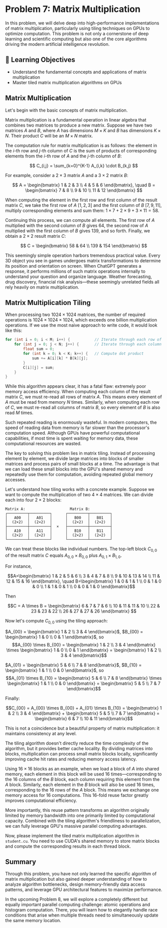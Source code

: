 # Problem 7: Matrix Multiplication

In this problem, we will delve deep into high-performance implementations of matrix multiplication, particularly using tiling techniques on GPUs to optimize computation. This problem is not only a cornerstone of deep learning and scientific computing but also one of the core algorithms driving the modern artificial intelligence revolution.

## 🎯 Learning Objectives

- Understand the fundamental concepts and applications of matrix multiplication
- Master tiled matrix multiplication algorithms on GPUs

## Matrix Multiplication

Let's begin with the basic concepts of matrix multiplication.

Matrix multiplication is a fundamental operation in linear algebra that combines two matrices to produce a new matrix. Suppose we have two matrices $A$ and $B$, where $A$ has dimensions $M \times K$ and $B$ has dimensions $K \times N$. Their product $C$ will be an $M \times N$ matrix.

The computation rule for matrix multiplication is as follows: the element in the $i$-th row and $j$-th column of $C$ is the sum of products of corresponding elements from the $i$-th row of $A$ and the $j$-th column of $B$:

$$
C_{i,j} = \sum_{k=0}^{K-1} A_{i,k} \cdot B_{k,j}
$$

For example, consider a $2 \times 3$ matrix $A$ and a $3 \times 2$ matrix $B$:

$$
A = \begin{bmatrix}
1 & 2 & 3 \\
4 & 5 & 6
\end{bmatrix}, \quad
B = \begin{bmatrix}
7 & 8 \\
9 & 10 \\
11 & 12
\end{bmatrix}
$$

When computing the element in the first row and first column of the result matrix $C$, we take the first row of $A$ $[1, 2, 3]$ and the first column of $B$ $[7, 9, 11]$, multiply corresponding elements and sum them: $1 \times 7 + 2 \times 9 + 3 \times 11 = 58$.

Continuing this process, we can compute all elements. The first row of $A$ multiplied with the second column of $B$ gives 64, the second row of $A$ multiplied with the first column of $B$ gives 139, and so forth. Finally, we obtain a $2 \times 2$ result matrix $C$:

$$
C = \begin{bmatrix}
58 & 64 \\
139 & 154
\end{bmatrix}
$$

This seemingly simple operation harbors tremendous practical value. Every 3D object you see in games undergoes matrix transformations to determine its position and orientation on screen. When ChatGPT generates a response, it performs millions of such matrix operations internally to understand your question and organize language. Weather forecasting, drug discovery, financial risk analysis—these seemingly unrelated fields all rely heavily on matrix multiplication.

## Matrix Multiplication Tiling

When processing two $1024 \times 1024$ matrices, the number of required operations is $1024 \times 1024 \times 1024$, which exceeds one billion multiplication operations. If we use the most naive approach to write code, it would look like this:

```cpp
for (int i = 0; i < M; i++) {           // Iterate through each row of A
    for (int j = 0; j < N; j++) {       // Iterate through each column of B
        float sum = 0;
        for (int k = 0; k < K; k++) {   // Compute dot product
            sum += A[i][k] * B[k][j];
        }
        C[i][j] = sum;
    }
}
```

While this algorithm appears clear, it has a fatal flaw: extremely poor memory access efficiency. When computing each column of the result matrix $C$, we must re-read all rows of matrix $A$. This means every element of $A$ must be read from memory $N$ times. Similarly, when computing each row of $C$, we must re-read all columns of matrix $B$, so every element of $B$ is also read $M$ times.

Such repeated reading is enormously wasteful. In modern computers, the speed of reading data from memory is far slower than the processor's computation speed. Although GPUs have powerful computational capabilities, if most time is spent waiting for memory data, these computational resources are wasted.

The key to solving this problem lies in matrix tiling. Instead of processing element by element, we divide large matrices into blocks of smaller matrices and process pairs of small blocks at a time. The advantage is that we can load these small blocks into the GPU's shared memory and repeatedly use them for computation, avoiding repeated global memory accesses.

Let's understand how tiling works with a concrete example. Suppose we want to compute the multiplication of two $4 \times 4$ matrices. We can divide each into four $2 \times 2$ blocks:

```
Matrix A:                    Matrix B:
┌─────────┬─────────┐      ┌─────────┬─────────┐
│   A00   │   A01   │      │   B00   │   B01   │
│  (2×2)  │  (2×2)  │      │  (2×2)  │  (2×2)  │
├─────────┼─────────┤  ×   ├─────────┼─────────┤
│   A10   │   A11   │      │   B10   │   B11   │
│  (2×2)  │  (2×2)  │      │  (2×2)  │  (2×2)  │
└─────────┴─────────┘      └─────────┴─────────┘
```

We can treat these blocks like individual numbers. The top-left block $C_{0,0}$ of the result matrix $C$ equals $A_{0,0} \times B_{0,0}$ plus $A_{0,1} \times B_{1,0}$.

For instance,

$$A=\begin{bmatrix} 1 & 2 & 5 & 6 \\ 3 & 4 & 7 & 8 \\ 9 & 10 & 13 & 14 \\ 11 & 12 & 15 & 16 \end{bmatrix}, \quad B=\begin{bmatrix} 1 & 0 & 1 & 1 \\ 0 & 1 & 0 & 0 \\ 1 & 1 & 0 & 1 \\ 0 & 0 & 1 & 0 \end{bmatrix}$$

Then

$$C = A \times B = \begin{bmatrix} 6 & 7 & 7 & 6 \\ 10 & 11 & 11 & 10 \\ 22 & 23 & 23 & 22 \\ 26 & 27 & 27 & 26 \end{bmatrix} $$

Now let's compute $C_{0,0}$ using the tiling approach:

$A_{00} = \begin{bmatrix} 1 & 2 \\ 3 & 4 \end{bmatrix}$, $B_{00} = \begin{bmatrix} 1 & 0 \\ 0 & 1 \end{bmatrix}$, so $$A_{00} \times B_{00} = \begin{bmatrix} 1 & 2 \\ 3 & 4 \end{bmatrix} \times \begin{bmatrix} 1 & 0 \\ 0 & 1 \end{bmatrix} = \begin{bmatrix} 1 & 2 \\ 3 & 4 \end{bmatrix}$$

$A_{01} = \begin{bmatrix} 5 & 6 \\ 7 & 8 \end{bmatrix}$, $B_{10} = \begin{bmatrix} 1 & 1 \\ 0 & 0 \end{bmatrix}$, so $$A_{01} \times B_{10} = \begin{bmatrix} 5 & 6 \\ 7 & 8 \end{bmatrix} \times \begin{bmatrix} 1 & 1 \\ 0 & 0 \end{bmatrix} = \begin{bmatrix} 5 & 5 \\ 7 & 7 \end{bmatrix}$$

Finally:

$$C_{00} = A_{00} \times B_{00} + A_{01} \times B_{10} = \begin{bmatrix} 1 & 2 \\ 3 & 4 \end{bmatrix} + \begin{bmatrix} 5 & 5 \\ 7 & 7 \end{bmatrix} = \begin{bmatrix} 6 & 7 \\ 10 & 11 \end{bmatrix}$$

This is not a coincidence but a beautiful property of matrix multiplication: it maintains consistency at any level.

The tiling algorithm doesn't directly reduce the time complexity of the algorithm, but it provides better cache locality. By dividing matrices into blocks, multiplication can process small matrix blocks locally, significantly improving cache hit rates and reducing memory access latency.

Using $16 \times 16$ blocks as an example, when we load a block of $A$ into shared memory, each element in this block will be used 16 times—corresponding to the 16 columns of the $B$ block, each column requiring this element from the $A$ block. Similarly, each element in the $B$ block will also be used 16 times, corresponding to the 16 rows of the $A$ block. This means we exchange one memory access for 16 computations. This 16-fold reuse factor greatly improves computational efficiency.

More importantly, this reuse pattern transforms an algorithm originally limited by memory bandwidth into one primarily limited by computational capacity. Combined with the tiling algorithm's friendliness to parallelization, we can fully leverage GPU's massive parallel computing advantages.

Now, please implement the tiled matrix multiplication algorithm in `student.cu`. You need to use CUDA's shared memory to store matrix blocks and compute the corresponding results in each thread block.

## Summary

Through this problem, you have not only learned the specific algorithm of matrix multiplication but also gained deeper understanding of how to analyze algorithm bottlenecks, design memory-friendly data access patterns, and leverage GPU architectural features to maximize performance.

In the upcoming Problem 8, we will explore a completely different but equally important parallel computing challenge: atomic operations and histogram computation. There, you will learn how to elegantly handle race conditions that arise when multiple threads need to simultaneously update the same memory location.